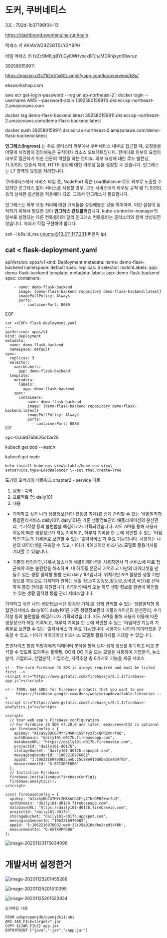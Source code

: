 # 도커, 쿠버네티스

3조 : 792d-1b37196f04-13

https://dashboard.eventengine.run/login





액세스 키 AKIAVWZ4Z3GTSLY2YBPH

비밀 액세스 키 fxZc9M6jqBYLGyEWHvxcxBTjhJMDRhjxyn69wruz



392580159911



https://master.d3s71i2n51x60t.amplifyapp.com/ko/overview/k8s/



eksworkshop.com



aws ecr get-login-password --region ap-northeast-2 | docker login --username AWS --password-stdin {392580159911}.dkr.ecr.ap-northeast-2.amazonaws.com

docker tag demo-flask-backend:latest 392580159911.dkr.ecr.ap-northeast-2.amazonaws.com/demo-flask-backend:latest



docker push 392580159911.dkr.ecr.ap-northeast-2.amazonaws.com/demo-flask-backend:latest



**인그레스(Ingress)** 는 주로 클러스터 외부에서 쿠버네티스 내부로 접근할 때, 요청들을 어떻게 처리할지 정의해놓은 규칙이자 리소스 오브젝트입니다. 한마디로 외부의 요청이 내부로 접근하기 위한 관문의 역할을 하는 것이죠. 외부 요청에 대한 로드 밸런싱, TLS/SSL 인증서 처리, HTTP 경로에 대한 라우팅 등을 설정할 수 있습니다. 인그레스는 L7 영역의 요청을 처리합니다.

쿠버네티스에서 서비스 타입 중, NodePort 혹은 LoadBalancer로도 외부로 노출할 수 있지만 인그레스 없이 서비스를 사용할 경우, 모든 서비스에게 라우팅 규칙 및 TLS/SSL 등의 상세한 옵션들을 적용해야 되죠. 그래서 인그레스가 필요합니다.

인그레스는 외부 요청 처리에 대한 규칙들을 설정해놓은 것을 의미하며, 이런 설정이 동작하기 위해서 필요한 것이 **인그레스 컨트롤러**입니다. kube-controller-manager의 일부로 실행되는 다른 컨트롤러와 달리 인그레스 컨트롤러는 클러스터와 함께 생성되진 않습니다. 따라서 직접 구현해야 합니다.

ssh -i k8s.id_rsa ubuntu@13.211.177.231(퍼블릭 ip)



cat <<EOF> flask-deployment.yaml
---
apiVersion: apps/v1
kind: Deployment
metadata:
  name: demo-flask-backend
  namespace: default
spec:
  replicas: 3
  selector:
    matchLabels:
      app: demo-flask-backend
  template:
    metadata:
      labels:
        app: demo-flask-backend
    spec:
      containers:

        - name: demo-flask-backend
          image: {demo-flask-backend repository demo-flask-backend:latest}
          imagePullPolicy: Always
          ports:
            - containerPort: 8080
EOF

```
cat <<EOF> flask-deployment.yaml
---
apiVersion: apps/v1
kind: Deployment
metadata:
  name: demo-flask-backend
  namespace: default
spec:
  replicas: 3
  selector:
    matchLabels:
      app: demo-flask-backend
  template:
    metadata:
      labels:
        app: demo-flask-backend
    spec:
      containers:
        - name: demo-flask-backend
          image: {demo-flask-backend repository demo-flask-backend:latest}
          imagePullPolicy: Always
          ports:
            - containerPort: 8080
EOF
```

vpc-0c69d76b626c13e28





kubectl get pod --watch

kubectl get node



```
helm install kube-ops-view\stable/kube-ops-view\--setservice.type=LoadBalancer \--set rbac.create=True
```



도커의 오버레이 네트워크 chapter2 - service 파트



1. 팀명 : 뚝딱
2. 프로젝트 명: daily101
3. 내용
- 기억하고 싶은 나의 생활정보(식단·활동량·가계)를 쉽게 관리할 수 있는 ‘생활밀착형 통합관리서비스 daily101’.
  daily101은 기존 생활정보관리 애플리케이션의 분산관리, 수기작성 등의 불편함을 해결하고자 기획되었습니다.
  지도 API를 통해 사용자 이동에 따른 생활정보가 자동 기록되고, 하루치 기록을 한 눈에 확인할 수 있는 ‘타임라인’기능과 기록물로 보관할 수 있는 ‘출력서비스’가 주요 기능입니다. 
  사용자는 나만의 데이터셋을 구축할 수 있고, 나아가 마이데이터 비즈니스 모델로 활용가치를 기대할 수 있습니다.



-  기존의 타임라인,가계부,헬스케어 애플리케이션을 사용하면서 각 서비스에 따로 접근해야 하는 불편함을 해소하며, 내 하루를 온전히 기억하고 나만의 데이터셋을 만들수 있는 생활 밀착형 통합 관리 daily 101입니다.  위치기반 API 활용한 생활 기반 정보를 자동으로 기록하며 원하는 생활 정보(이동정보,활동량,소비량,식단)를 선택하여 통합 관리를 지원합니다. 타임라인에서 오늘 하루 생활 정보를 한번에 확인할 수 있는 생활 밀착형 통합 관리 서비스입니다.

  

기억하고 싶은 나의 생활정보(식단·활동량·가계)를 쉽게 관리할 수 있는 ‘생활밀착형 통합관리서비스 daily101’.
daily101은 기존 생활정보관리 애플리케이션의 분산관리, 수기작성 등의 불편함을 해결하고자 기획되었습니다.
지도 API를 통해 사용자 이동에 따른 생활정보가 자동 기록되고, 하루치 기록을 한 눈에 확인할 수 있는 ‘타임라인’기능과 기록물로 보관할 수 있는 ‘출력서비스’가 주요 기능입니다. 
사용자는 나만의 데이터셋을 구축할 수 있고, 나아가 마이데이터 비즈니스 모델로 활용가치를 기대할 수 있습니다.



프랜차이즈 창업 희망자에게 빅데이터 분석을 통해 보다 쉽게 정보를 취득하고 비교 분석할 수 있도록 도와주는 플랫폼. OO과 OO 기술 또는 모델을 사용하여 기업분석, 뉴스분석, 기업비교, 산업분석, 기업추천, 지역추천 총 6가지의 기능을 제공 서비스



```
<!-- The core Firebase JS SDK is always required and must be listed first -->
<script src="https://www.gstatic.com/firebasejs/8.1.1/firebase-app.js"></script>

<!-- TODO: Add SDKs for Firebase products that you want to use
     https://firebase.google.com/docs/web/setup#available-libraries -->
<script src="https://www.gstatic.com/firebasejs/8.1.1/firebase-analytics.js"></script>

<script>
  // Your web app's Firebase configuration
  // For Firebase JS SDK v7.20.0 and later, measurementId is optional
  var firebaseConfig = {
    apiKey: "AIzaSyBUCG7MYr2MAKnCGSFry2TbcQPRZXnrfuQ",
    authDomain: "daily101-d017b.firebaseapp.com",
    databaseURL: "https://daily101-d017b.firebaseio.com",
    projectId: "daily101-d017b",
    storageBucket: "daily101-d017b.appspot.com",
    messagingSenderId: "1062216976082",
    appId: "1:1062216976082:web:25c28e910ddbe3ce934f0b",
    measurementId: "G-65TXRPFDB6"
  };
  // Initialize Firebase
  firebase.initializeApp(firebaseConfig);
  firebase.analytics();
</script>
```

```
const firebaseConfig = {
  apiKey: "AIzaSyBUCG7MYr2MAKnCGSFry2TbcQPRZXnrfuQ",
  authDomain: "daily101-d017b.firebaseapp.com",
  databaseURL: "https://daily101-d017b.firebaseio.com",
  projectId: "daily101-d017b",
  storageBucket: "daily101-d017b.appspot.com",
  messagingSenderId: "1062216976082",
  appId: "1:1062216976082:web:25c28e910ddbe3ce934f0b",
  measurementId: "G-65TXRPFDB6"
};
```

![image-20201123175034096](C:\Users\ladgu\AppData\Roaming\Typora\typora-user-images\image-20201123175034096.png)



# 개발서버 설정한거

![image-20201125201455286](C:\Users\ladgu\AppData\Roaming\Typora\typora-user-images\image-20201125201455286.png)

![image-20201125201510099](C:\Users\ladgu\AppData\Roaming\Typora\typora-user-images\image-20201125201510099.png)

![image-20201125201522834](C:\Users\ladgu\AppData\Roaming\Typora\typora-user-images\image-20201125201522834.png)

```
도커파일 내용

FROM adoptopenjdk/openjdk11:ubi
ARG JAR_FILE=target/*.jar
COPY ${JAR_FILE} app.jar
ENTRYPOINT ["java","-jar","/app.jar"]
```

